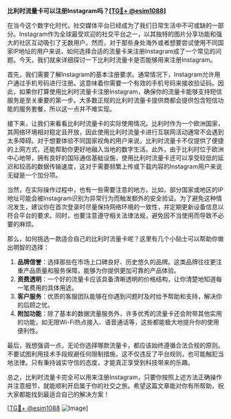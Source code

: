 **比利时流量卡可以注册Instagram吗？[[TG💪+ @esim1088](https://t.me/s/esim1088)]**

在当今这个数字化时代，社交媒体平台已经成为了我们日常生活中不可或缺的一部分。Instagram作为全球最受欢迎的社交平台之一，以其独特的图片分享功能和强大的社区互动吸引了无数用户。然而，对于那些身处海外或者想要尝试使用不同国家IP地址的用户来说，如何选择合适的流量卡来注册Instagram成了一个常见的问题。今天，我们就来详细探讨一下比利时流量卡是否能够用来注册Instagram。

首先，我们需要了解Instagram的基本注册要求。通常情况下，Instagram允许用户通过手机号码进行注册。这意味着你需要一个有效的手机号码来接收验证码。因此，如果你打算使用比利时流量卡注册Instagram，确保你的流量卡能够支持短信服务是至关重要的第一步。大多数正规的比利时流量卡提供商都会提供包含短信功能的服务套餐，所以这一点并不难实现。

接下来，让我们来看看比利时流量卡的实际使用情况。比利时作为一个欧洲国家，其网络环境相对稳定且开放，因此使用比利时流量卡进行互联网活动通常不会遇到太多障碍。对于想要体验不同国家视角的用户来说，比利时流量卡不仅提供了便捷的上网方式，还能帮助你更好地融入当地的数字生活。此外，由于比利时位于欧洲中心地带，拥有良好的国际通信基础设施，使用比利时流量卡还可以享受较低的延迟和较高的数据传输速度，这对于需要频繁上传或下载内容的Instagram用户来说无疑是一个加分项。

当然，在实际操作过程中，也有一些需要注意的地方。比如，部分国家或地区的IP地址可能会被Instagram识别为异常行为而触发额外的安全验证。为了避免这种情况发生，建议你在首次登录时尽量保持网络环境的一致性，并定期更新设备信息以符合平台的要求。同时，也要注意遵守相关法律法规，避免因不当使用而导致不必要的麻烦。

那么，如何挑选一款适合自己的比利时流量卡呢？这里有几个小贴士可以帮助你做出明智的选择：

1. **品牌信誉**：选择那些在市场上口碑良好、历史悠久的品牌。这类品牌往往更注重产品质量和服务保障，能够为你提供更加可靠的产品体验。
2. **资费透明**：一个好的流量卡应该具备清晰透明的价格结构，让你清楚地知道每一笔费用的具体用途。
3. **客户服务**：优质的客服团队能够在你遇到问题时及时给予帮助和支持，解决你的后顾之忧。
4. **附加功能**：除了基本的数据流量服务外，许多优秀的流量卡还会附带其他实用的功能，如无限Wi-Fi热点接入、语音通话等，这些都能极大地提升你的使用便利性。

最后，我想强调一点，无论你选择哪款流量卡，都应该始终遵循合法合规的原则。不要试图利用技术手段规避任何限制措施，这不仅违反了平台规则，也可能触犯当地法律。只有秉持诚实守信的态度，才能真正享受到科技带来的乐趣。

总之，比利时流量卡完全可以用来注册Instagram，只要你按照上述方法正确操作并注意细节，就能顺利开启属于你的社交之旅。希望这篇文章能对你有所帮助，祝大家都能找到最适合自己的解决方案！

[[TG💪+ @esim1088](https://t.me/s/esim1088) ![Image](https://i.postimg.cc/4NQfJmqS/Snipaste-2025-05-13-00-14-12.png)]